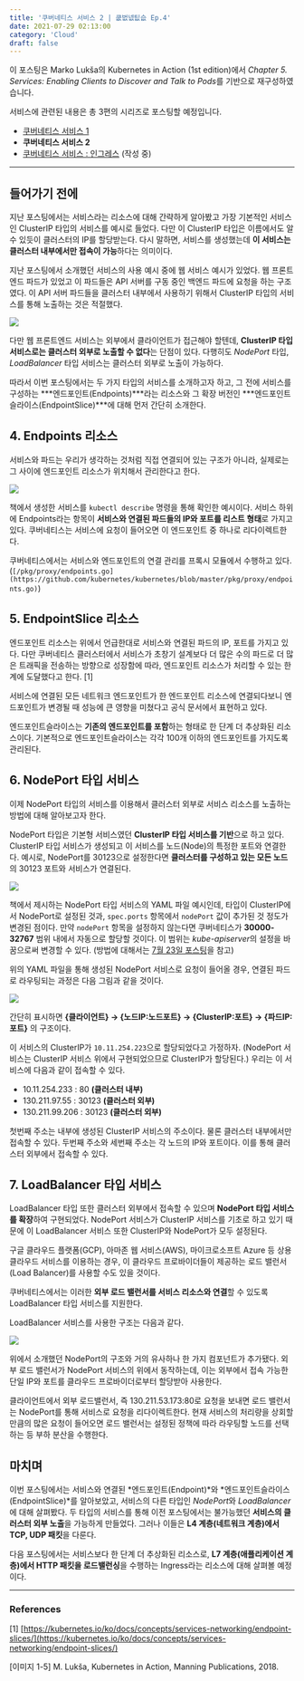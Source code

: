```yaml
---
title: '쿠버네티스 서비스 2 | 쿲벖넶팂슶 Ep.4'
date: 2021-07-29 02:13:00
category: 'Cloud'
draft: false
---
```

이 포스팅은 Marko Lukša의 Kubernetes in Action (1st edition)에서 *Chapter 5. Services: Enabling Clients to Discover and Talk to Pods*를 기반으로 재구성하였습니다.

서비스에 관련된 내용은 총 3편의 시리즈로 포스팅할 예정입니다.

- [쿠버네티스 서비스 1](https://blog.frec.kr/cloud/service_1/)
- **쿠버네티스 서비스 2**
- [쿠버네티스 서비스 : 인그레스](https://blog.frec.kr/cloud/service_ingress/) (작성 중)

---

## 들어가기 전에

지난 포스팅에서는 서비스라는 리소스에 대해 간략하게 알아봤고 가장 기본적인 서비스인 ClusterIP 타입의 서비스를 예시로 들었다. 다만 이 ClusterIP 타입은 이름에서도 알 수 있듯이 클러스터의 IP를 할당받는다. 다시 말하면, 서비스를 생성했는데 **이 서비스는 클러스터 내부에서만 접속이 가능**하다는 의미이다.

지난 포스팅에서 소개했던 서비스의 사용 예시 중에 웹 서비스 예시가 있었다. 웹 프론트엔드 파드가 있었고 이 파드들은 API 서버를 구동 중인 백엔드 파드에 요청을 하는 구조였다. 이 API 서버 파드들을 클러스터 내부에서 사용하기 위해서 ClusterIP 타입의 서비스를 통해 노출하는 것은 적절했다.

![](../images/20210729-1.png)

다만 웹 프론트엔드 서비스는 외부에서 클라이언트가 접근해야 할텐데, **ClusterIP 타입 서비스로는 클러스터 외부로 노출할 수 없다**는 단점이 있다. 다행히도 *NodePort* 타입, *LoadBalancer* 타입 서비스는 클러스터 외부로 노출이 가능하다.

따라서 이번 포스팅에서는 두 가지 타입의 서비스를 소개하고자 하고, 그 전에 서비스를 구성하는 ***엔드포인트(Endpoints)***라는 리소스와 그 확장 버전인 ***엔드포인트슬라이스(EndpointSlice)***에 대해 먼저 간단히 소개한다.

## 4. Endpoints 리소스

서비스와 파드는 우리가 생각하는 것처럼 직접 연결되어 있는 구조가 아니라, 실제로는 그 사이에 엔드포인트 리소스가 위치해서 관리한다고 한다.

![](../images/20210729-2.png)

책에서 생성한 서비스를 `kubectl describe` 명령을 통해 확인한 예시이다. 서비스 하위에 Endpoints라는 항목이 **서비스와 연결된 파드들의 IP와 포트를 리스트 형태**로 가지고 있다. 쿠버네티스는 서비스에 요청이 들어오면 이 엔드포인트 중 하나로 리다이렉트한다.

쿠버네티스에서는 서비스와 엔드포인트의 연결 관리를 프록시 모듈에서 수행하고 있다. (`[/pkg/proxy/endpoints.go](https://github.com/kubernetes/kubernetes/blob/master/pkg/proxy/endpoints.go)`)

## 5. EndpointSlice 리소스

엔드포인트 리소스는 위에서 언급한대로 서비스와 연결된 파드의 IP, 포트를 가지고 있다. 다만 쿠버네티스 클러스터에서 서비스가 초창기 설계보다 더 많은 수의 파드로 더 많은 트래픽을 전송하는 방향으로 성장함에 따라, 엔드포인트 리소스가 처리할 수 있는 한계에 도달했다고 한다. [1]

서비스에 연결된 모든 네트워크 엔드포인트가 한 엔드포인트 리소스에 연결되다보니 엔드포인트가 변경될 때 성능에 큰 영향을 미쳤다고 공식 문서에서 표현하고 있다.

엔드포인트슬라이스는 **기존의 엔드포인트를 포함**하는 형태로 한 단계 더 추상화된 리소스이다. 기본적으로 엔드포인트슬라이스는 각각 100개 이하의 엔드포인트를 가지도록 관리된다.

## 6. NodePort 타입 서비스

이제 NodePort 타입의 서비스를 이용해서 클러스터 외부로 서비스 리소스를 노출하는 방법에 대해 알아보고자 한다. 

NodePort 타입은 기본형 서비스였던 **ClusterIP 타입 서비스를 기반**으로 하고 있다. ClusterIP 타입 서비스가 생성되고 이 서비스를 노드(Node)의 특정한 포트와 연결한다. 예시로, NodePort를 30123으로 설정한다면 **클러스터를 구성하고 있는 모든 노드**의 30123 포트와 서비스가 연결된다.

![](../images/20210729-3.png)

책에서 제시하는 NodePort 타입 서비스의 YAML 파일 예시인데, 타입이 ClusterIP에서 NodePort로 설정된 것과, `spec.ports` 항목에서 `nodePort` 값이 추가된 것 정도가 변경된 점이다. 만약 `nodePort` 항목을 설정하지 않는다면 쿠버네티스가 **30000-32767** 범위 내에서 자동으로 할당할 것이다. 이 범위는 *kube-apiserver*의 설정을 바꿈으로써 변경할 수 있다. (방법에 대해서는 [7월 23일 포스팅](https://blog.frec.kr/cloud/modify_nodeport_range/)을 참고)

위의 YAML 파일을 통해 생성된 NodePort 서비스로 요청이 들어올 경우, 연결된 파드로 라우팅되는 과정은 다음 그림과 같을 것이다.

![](../images/20210729-4.png)

간단히 표시하면 **{클라이언트} → {노드IP:노드포트} → {ClusterIP:포트} → {파드IP:포트}** 의 구조이다.

이 서비스의 ClusterIP가 `10.11.254.223`으로 할당되었다고 가정하자. (NodePort 서비스는 ClusterIP 서비스 위에서 구현되었으므로 ClusterIP가 할당된다.) 우리는 이 서비스에 다음과 같이 접속할 수 있다.

- 10.11.254.233 : 80 **(클러스터 내부)**
- 130.211.97.55 : 30123 **(클러스터 외부)**
- 130.211.99.206 : 30123 **(클러스터 외부)**

첫번째 주소는 내부에 생성된 ClusterIP 서비스의 주소이다. 물론 클러스터 내부에서만 접속할 수 있다. 두번째 주소와 세번째 주소는 각 노드의 IP와 포트이다. 이를 통해 클러스터 외부에서 접속할 수 있다.

## 7. LoadBalancer 타입 서비스

LoadBalancer 타입 또한 클러스터 외부에서 접속할 수 있으며 **NodePort 타입 서비스를 확장**하여 구현되었다. NodePort 서비스가 ClusterIP 서비스를 기초로 하고 있기 때문에 이 LoadBalancer 서비스 또한 ClusterIP와 NodePort가 모두 설정된다.

구글 클라우드 플랫폼(GCP), 아마존 웹 서비스(AWS), 마이크로소프트 Azure 등 상용 클라우드 서비스를 이용하는 경우, 이 클라우드 프로바이더들이 제공하는 로드 밸런서(Load Balancer)를 사용할 수도 있을 것이다.

쿠버네티스에서는 이러한 **외부 로드 밸런서를 서비스 리소스와 연결**할 수 있도록 LoadBalancer 타입 서비스를 지원한다. 

LoadBalancer 서비스를 사용한 구조는 다음과 같다.

![](../images/20210729-5.png)

위에서 소개했던 NodePort의 구조와 거의 유사하나 한 가지 컴포넌트가 추가됐다. 외부 로드 밸런서가 NodePort 서비스의 위에서 동작하는데, 이는 외부에서 접속 가능한 단일 IP와 포트를 클라우드 프로바이더로부터 할당받아 사용한다.

클라이언트에서 외부 로드밸런서, 즉 130.211.53.173:80로 요청을 보내면 로드 밸런서는 NodePort를 통해 서비스로 요청을 리다이렉트한다. 현재 서비스의 처리량을 상회할만큼의 많은 요청이 들어오면 로드 밸런서는 설정된 정책에 따라 라우팅할 노드를 선택하는 등 부하 분산을 수행한다.

## 마치며

이번 포스팅에서는 서비스와 연결된 *엔드포인트(Endpoint)*와 *엔드포인트슬라이스(EndpointSlice)*를 알아보았고, 서비스의 다른 타입인 *NodePort*와 *LoadBalancer*에 대해 살펴봤다. 두 타입의 서비스를 통해 이전 포스팅에서는 불가능했던 **서비스의 클러스터 외부 노출**을 가능하게 만들었다. 그러나 이들은 **L4 계층(네트워크 계층)에서 TCP, UDP 패킷**을 다룬다.

다음 포스팅에서는 서비스보다 한 단계 더 추상화된 리소스로, **L7 계층(애플리케이션 계층)에서 HTTP 패킷을 로드밸런싱**을 수행하는 Ingress라는 리소스에 대해 살펴볼 예정이다.

---

### References

[1] [https://kubernetes.io/ko/docs/concepts/services-networking/endpoint-slices/](https://kubernetes.io/ko/docs/concepts/services-networking/endpoint-slices/)

[이미지 1-5] M. Lukša, Kubernetes in Action, Manning Publications, 2018.
